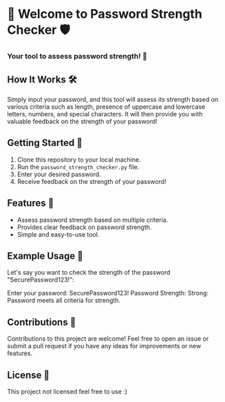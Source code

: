 # 🚀 Welcome to Password Strength Checker 🛡️

### Your tool to assess password strength! 🔐

## How It Works 🛠️

Simply input your password, and this tool will assess its strength based on various criteria such as length, presence of uppercase and lowercase letters, numbers, and special characters. It will then provide you with valuable feedback on the strength of your password!

## Getting Started 🚦

1. Clone this repository to your local machine.
2. Run the `password_strength_checker.py` file.
3. Enter your desired password.
4. Receive feedback on the strength of your password!

## Features 🌟

- Assess password strength based on multiple criteria.
- Provides clear feedback on password strength.
- Simple and easy-to-use tool.

## Example Usage 🎉

Let's say you want to check the strength of the password "SecurePassword123!":

Enter your password: SecurePassword123!
Password Strength: Strong: Password meets all criteria for strength.

## Contributions 🤝
Contributions to this project are welcome! Feel free to open an issue or submit a pull request if you have any ideas for improvements or new features.

## License 📝

This project not licensed feel free to use :)
